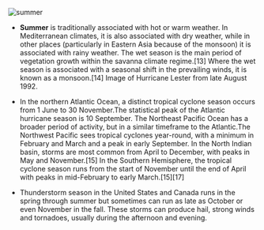 ![summer](https://upload.wikimedia.org/wikipedia/commons/thumb/c/c4/Field_Hamois_Belgium_Luc_Viatour.jpg/250px-Field_Hamois_Belgium_Luc_Viatour.jpg)

* **Summer** is traditionally associated with hot or warm weather. In Mediterranean climates, it is also associated with dry weather, while in other places (particularly in Eastern Asia because of the monsoon) it is associated with rainy weather. The wet season is the main period of vegetation growth within the savanna climate regime.[13] Where the wet season is associated with a seasonal shift in the prevailing winds, it is known as a monsoon.[14]
Image of Hurricane Lester from late August 1992.

* In the northern Atlantic Ocean, a distinct tropical cyclone season occurs from 1 June to 30 November.The statistical peak of the Atlantic hurricane season is 10 September. The Northeast Pacific Ocean has a broader period of activity, but in a similar timeframe to the Atlantic.The Northwest Pacific sees tropical cyclones year-round, with a minimum in February and March and a peak in early September. In the North Indian basin, storms are most common from April to December, with peaks in May and November.[15] In the Southern Hemisphere, the tropical cyclone season runs from the start of November until the end of April with peaks in mid-February to early March.[15][17]

* Thunderstorm season in the United States and Canada runs in the spring through summer but sometimes can run as late as October or even November in the fall. These storms can produce hail, strong winds and tornadoes, usually during the afternoon and evening. 